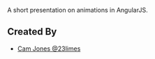 A short presentation on animations in AngularJS.


## Created By
- [Cam Jones @23limes](https://twitter.com/23limes)
